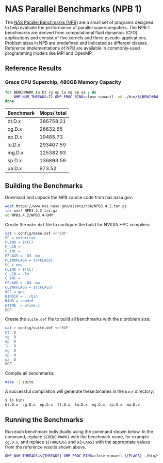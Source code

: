 # NAS Parallel Benchmarks (NPB 1)

The [NAS Parallel Benchmarks (NPB)](https://www.nas.nasa.gov/software/npb.html) are a small set of programs designed to help evaluate the performance of parallel supercomputers. The NPB 1 benchmarks are derived from computational fluid dynamics (CFD) applications and consist of five kernels and three pseudo-applications. Problem sizes in NPB are predefined and indicated as different classes. Reference implementations of NPB are available in commonly-used programming models like MPI and OpenMP.

## Reference Results
### Grace CPU Superchip, 480GB Memory Capacity

```bash
for BENCHMARK in bt cg ep lu mg sp ua ; do
    OMP_NUM_THREADS=72 OMP_PROC_BIND=close numactl -m0 ./bin/${BENCHMARK}.D.x
done
```

| Benchmark | Mops/ total |
| --------- | ----------- |
| bt.D.x    | 386758.21   |
| cg.D.x    | 26632.65    |
| ep.D.x    | 10485.73    |
| lu.D.x    | 293407.59   |
| mg.D.x    | 125382.93   |
| sp.D.x    | 136893.59   |
| ua.D.x    | 973.52      |


## Building the Benchmarks

Download and unpack the NPB source code from nas.nasa.gov:

```bash
wget https://www.nas.nasa.gov/assets/npb/NPB3.4.2.tar.gz
tar xvzf NPB3.4.2.tar.gz
cd NPB3.4.2/NPB3.4-OMP
```

Create the `make.def` file to configure the build for NVIDIA HPC compilers:
```bash
cat > config/make.def <<'EOF'
FC = nvfortran
FLINK = $(FC)
F_LIB =
F_INC =
FFLAGS = -O3 -mp
FLINKFLAGS = $(FFLAGS)
CC = nvc
CLINK = $(CC)
C_LIB = -lm
C_INC =
CFLAGS = -O3 -mp
CLINKFLAGS = $(CFLAGS)
UCC = gcc
BINDIR = ../bin
RAND = randi8
WTIME  = wtime.c
EOF
```

Create the `suite.def` file to build all benchmarks with the `D` problem size:
```bash
cat > config/suite.def <<'EOF'
bt	D
cg	D
ep	D
lu	D
mg	D
sp	D
ua	D
EOF
```

Compile all benchmarks:
```bash
make -j suite
```

A successful compilation will generate these binaries in the `bin/` directory:
```bash
$ ls bin/
bt.D.x  cg.D.x  ep.D.x  ft.D.x  lu.D.x  mg.D.x  sp.D.x  ua.D.x
```

## Running the Benchmarks

Run each benchmark individually using the command shown below.  In the command, replace `${BENCHMARK}` with the benchmark name, for example `cg.D.x`, and replace `${THREADS}` and `${FLAGS}` with the appropriate values from the reference results shown above.
```bash
OMP_NUM_THREADS=${THREADS} OMP_PROC_BIND=close numactl ${FLAGS} ./bin/${BENCHMARK}
```

